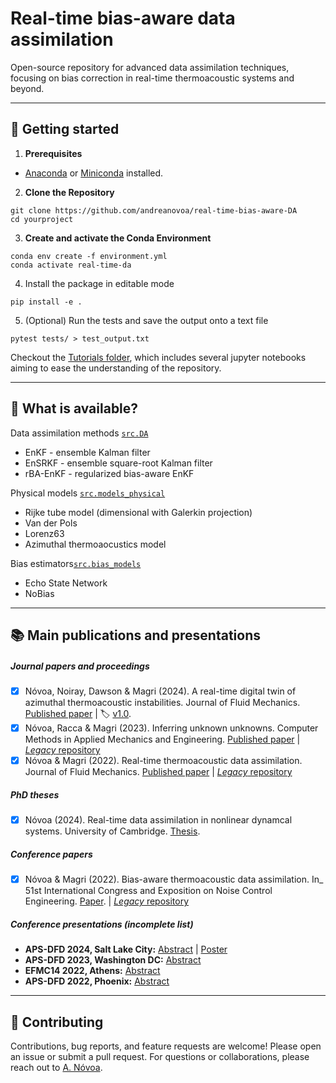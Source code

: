 # Real-time bias-aware data assimilation


Open-source repository for advanced data assimilation techniques, focusing on bias correction in real-time thermoacoustic systems and beyond. 


--- 

## 🚀 Getting started

1. **Prerequisites**

- [Anaconda](https://www.anaconda.com/products/distribution) or [Miniconda](https://docs.conda.io/en/latest/miniconda.html) installed.

2. **Clone the Repository**
```
git clone https://github.com/andreanovoa/real-time-bias-aware-DA
cd yourproject
```

3. **Create and activate the Conda Environment** 
```
conda env create -f environment.yml
conda activate real-time-da
```

4. Install the package in editable mode 
```
pip install -e .
```

5. (Optional) Run the tests and save the output onto a text file
```
pytest tests/ > test_output.txt
```

Checkout the [Tutorials folder](https://github.com/andreanovoa/real-time-bias-aware-DA/tree/main/tutorials), which includes several jupyter notebooks aiming to ease the understanding of the repository.



---


## 🌟 What is available?
   Data assimilation methods [`src.DA`](https://github.com/andreanovoa/real-time-bias-aware-DA/blob/main/src/DA.py)
   * EnKF - ensemble Kalman filter
   * EnSRKF - ensemble square-root Kalman filter
   * rBA-EnKF - regularized bias-aware EnKF
   
   Physical models [`src.models_physical`](https://github.com/andreanovoa/real-time-bias-aware-DA/blob/main/src/models_physical.py)
   * Rijke tube model (dimensional with Galerkin projection)
   * Van der Pols
   * Lorenz63
   * Azimuthal thermoaocustics model
    
   Bias estimators[`src.bias_models`](https://github.com/andreanovoa/real-time-bias-aware-DA/blob/main/src/bias_models.py)
   * Echo State Network
   * NoBias


<!-- ---
## 📂 Structure
```

yourproject/
├── data/     # (if applicable) Data files
├── docs/     # Doocuments and media used in the notebooks
├── results/  # (if applicable) Any results generated will be stored here
├── scripts/  # Includes the files which run by themselves (e.g., main files, tutorials)
│   ├── mains/
│   │   └── default_parameters/
│   ├── post_process/ 
│   └── tutorials/ 
│       └── introduction/
├── src/  # Source code including all the objects, classes and functions required in scripts
│   ├── ML_models/
│   │   │── EchoStateNetwork.py
│   │   └── POD.py
│   ├── bias.py
│   ├── create.py
│   ├── DA.py
│   ├── model.py
│   ├── models_datadriven.py
│   ├── models_physics.py
│   ├── plot_fns.py
│   ├── run.py
│   └── util.py
├── tests  # Unit tests
├─ environment.yml # Conda environment definition
├─ setup.py # Python package setup
└─ README.md # This file

``` -->



---

## 📚 Main publications and presentations

##### Journal papers and proceedings

- [x] Nóvoa, Noiray, Dawson & Magri (2024). A real-time digital twin of azimuthal thermoacoustic instabilities. Journal of Fluid Mechanics. [Published paper](https://doi.org/10.1017/jfm.2024.1052) |  🏷️ [v1.0](https://github.com/andreanovoa/real-time-bias-aware-DA/releases/tag/v1.0). 
- [x] Nóvoa, Racca & Magri (2023). Inferring unknown unknowns. Computer Methods in Applied Mechanics and Engineering. [Published paper](https://doi.org/10.1016/j.cma.2023.116502) | [_Legacy_ repository](https://github.com/MagriLab/rBA-EnKF)
- [x] Nóvoa & Magri (2022). Real-time thermoacoustic data assimilation. Journal of Fluid Mechanics. [Published paper](https://doi.org/10.1017/jfm.2022.653) | [_Legacy_ repository](https://github.com/MagriLab/Real-time-TA-DA)

##### PhD theses
- [x] Nóvoa (2024). Real-time data assimilation in nonlinear dynamcal systems. University of Cambridge. [Thesis](https://doi.org/10.17863/CAM.113001). 

##### Conference papers
- [x] Nóvoa & Magri (2022). Bias-aware thermoacoustic data assimilation. In_ 51st International Congress and Exposition on Noise Control Engineering. [Paper](https://az659834.vo.msecnd.net/eventsairwesteuprod/production-inconference-public/808b4f8c38f944d188db8a326a98c65c). | [_Legacy_ repository](https://github.com/MagriLab/IN22-Bias-aware-TADA)

##### Conference presentations _(incomplete list)_
- **APS-DFD 2024, Salt Lake City:** [Abstract](https://meetings.aps.org/Meeting/DFD24/Session/C02.14) | [Poster](https://github.com/user-attachments/files/17966063/APS-poster-final-version.pdf)
- **APS-DFD 2023, Washington DC:** [Abstract](https://meetings.aps.org/Meeting/DFD23/Session/L30.8)
- **EFMC14 2022, Athens:** [Abstract](https://euromech.org/conferences/proceedings.htm)
- **APS-DFD 2022, Phoenix:** [Abstract](https://meetings.aps.org/Meeting/DFD22/Session/G12.4)

--- 
## 🤝 Contributing

Contributions, bug reports, and feature requests are welcome! Please open an issue or submit a pull request. For questions or collaborations, please reach out to [A. Nóvoa](https://scholar.google.com/citations?user=X0TjtAgAAAAJ&hl=en).
